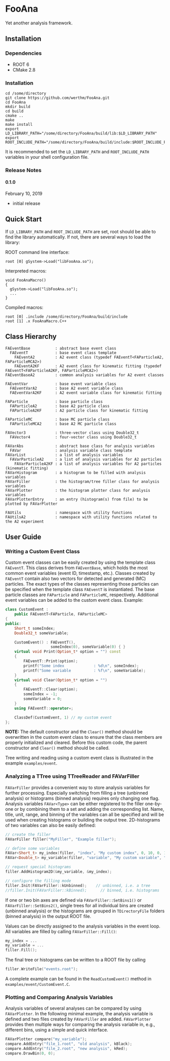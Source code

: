 FooAna
======

Yet another analysis framework.

## Installation

### Dependencies
* ROOT 6
* CMake 2.8

### Installation
```
cd /some/directory
git clone https://github.com/werthm/FooAna.git
cd FooAna
mkdir build
cd build
cmake ..
make
make install
export LD_LIBRARY_PATH="/some/directory/FooAna/build/lib:$LD_LIBRARY_PATH"
export ROOT_INCLUDE_PATH="/some/directory/FooAna/build/include:$ROOT_INCLUDE_PATH"
```
It is recommended to set the `LD_LIBRARY_PATH` and `ROOT_INCLUDE_PATH` variables
in your shell configuration file.

### Release Notes

#### 0.1.0
February 10, 2019
* initial release

## Quick Start
If `LD_LIBRARY_PATH` and `ROOT_INCLUDE_PATH` are set, root should be able to
find the library automatically. If not, there are several ways to load the
library:

ROOT command line interface:
```
root [0] gSystem->Load("libFooAna.so");
```
Interpreted macros:
```
void FooAnaMacro()
{
  gSystem->Load("libFooAna.so");
  ...
}
```
Compiled macros:
```
root [0] .include /some/directory/FooAna/build/include
root [1] .x FooAnaMacro.C++
```

## Class Hierarchy
```
FAEventBase           : abstract base event class
  FAEventT            : base event class template
    FAEventA2         : A2 event class (typedef FAEventT<FAParticleA2, FAParticleMCA2>)
    FAEventA2KF       : A2 event class for kinematic fitting (typedef FAEventT<FAParticleA2KF, FAParticleMCA2>)
FAEventBaseA2         : common analysis variables for A2 event classes

FAEventVar            : base event variable class
  FAEventVarA2        : base A2 event variable class
  FAEventVarA2KF      : A2 event variable class for kinematic fitting

FAParticle            : base particle class
  FAParticleA2        : base A2 particle class
  FAParticleA2KF      : A2 particle class for kinematic fitting

FAParticleMC          : base MC particle class
  FAParticleMCA2      : base A2 MC particle class

FAVector3             : three-vector class using Double32_t
  FAVector4           : four-vector class using Double32_t

FAVarAbs              : abstract base class for analysis variables
  FAVar               : analysis variable class template
FAVarList             : a list of analysis variables
  FAVarParticleA2     : a list of analysis variables for A2 particles
    FAVarParticleA2KF : a list of analysis variables for A2 particles (kinematic fitting)
FAVarHistogram        : a histogram to be filled with analysis variables
FAVarFiller           : the histogram/tree filler class for analysis variables
FAVarPlotter          : the histogram plotter class for analysis variables
FAVarPlotterEntry     : an entry (histogram(s) from file) to be plotted by FAVarPlotter

FAUtils               : namespace with utility functions
FAUtilsA2             : namespace with utility functions related to the A2 experiment
```

## User Guide

### Writing a Custom Event Class
Custom event classes can be easily created by using the template class `FAEventT`. This
class derives from `FAEventBase`, which holds the most common event variables (event ID,
timestamp, etc.). Classes created by `FAEventT` contain also two vectors for detected
and generated (MC) particles. The exact types of the classes representing those particles
can be specified when the template class `FAEventT` is instantiated. The base particle
classes are `FAParticle` and `FAParticleMC`, respectively. Additional event variables
can be added to the custom event class.
Example:
```C++
class CustomEvent :
    public FAEventT<FAParticle, FAParticleMC>
{
public:
    Short_t someIndex;
    Double32_t someVariable;

    CustomEvent() : FAEventT(),
                    someIndex(0), someVariable(0) { }
    virtual void Print(Option_t* option = "") const
    {
        FAEventT::Print(option);
        printf("Some index             : %d\n", someIndex);
        printf("Some variable          : %f\n", someVariable);
    }
    virtual void Clear(Option_t* option = "")
    {
        FAEventT::Clear(option);
        someIndex = -1;
        someVariable = 0;
    }
    using FAEventT::operator=;

    ClassDef(CustomEvent, 1) // my custom event
};
```
**NOTE:** The default constructor and the `Clear()` method should be overwritten
in the custom event class to ensure that the class members are properly
initialized and cleared. Before this custom code, the parent constructor and `Clear()`
method should be called.

Tree writing and reading using a custom event class is illustrated in the example
`examples/event`.

### Analyzing a TTree using TTreeReader and FAVarFiller
`FAVarFiller` provides a convenient way to store analysis variables for further
processing. Especially switching from filling a tree (unbinned analysis) or histograms
(binned analysis) requires only changing one flag.
Analysis variables `FAVar<Type>` can be either registered to the filler one-by-one
or by combining them to a set and adding the corresponding list. Name, title, unit,
range, and binning of the variables can all be specified and will be used when creating
histograms or building the output tree. 2D-histograms of two variables can also be easily
defined:
```C++
// create the filler
FAVarFiller filler("MyFiller", "Example filler");

// define some variables
FAVar<Short_t> my_index(filler, "index", "My custom index", 0, 10, 0, 10);
FAVar<Double_t> my_variable(filler, "variable", "My custom variable", "some unit", 100, 0, 20);

// request special histograms
filler.AddHistogram2D(&my_variable, &my_index);

// configure the filling mode
filler.Init(FAVarFiller::kUnbinned);    // unbinned, i.e. a tree
//filler.Init(FAVarFiller::kBinned);      // binned, i.e. histograms

```
If one or two bin axes are defined via `FAVarFiller::SetBins1()` or
`FAVarFiller::SetBins2()`, single trees for all individual bins are created
(unbinned analysis) or the histograms are grouped in `TDirectoryFile` folders
(binned analysis) in the output ROOT file.

Values can be directly assigned to the analysis variables in the event loop. All
variables are filled by calling `FAVarFiller::Fill()`:
```C++
my_index = ...
my_variable = ...
filler.Fill();
```
The final tree or histograms can be written to a ROOT file by calling
```C++
filler.WriteFile("events.root");
```
A complete example can be found in the `ReadCustomEvent()` method in
`examples/event/CustomEvent.C`.

### Plotting and Comparing Analysis Variables
Analysis variables of several analyses can be compared by using `FAVarPlotter`. In the following
minimal example, the analysis variable is defined and two files created by `FAVarFiller` are
added. `FAVarPlotter` provides then multiple ways for comparing the analysis variable in, e.g.,
different bins, using a simple and quick interface.
```C++
FAVarPlotter compare("my_variable");
compare.AddEntry("file_1.root", "old analysis", kBlack);
compare.AddEntry("file_2.root", "new analysis", kRed);
compare.DrawBin(0, 0);
```

